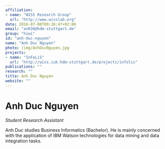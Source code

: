 ```yaml
---
affiliation:
- name: "WISS Research Group"
  url: "http://www.wisslab.org"
date: 2016-07-08T09:28:47+02:00
email: "an036@hdm-stuttgart.de"
group: "hiwi"
id: "anh-duc-nguyen"
name: "Anh Duc Nguyen"
photo: /img/AnhDucNguyen.jpg
projects:
- name: "InFoLiS"
  url: "http://wiss.iuk.hdm-stuttgart.de/projects/infolis"
publications: ""
research: ""
title: Anh Duc Nguyen
website: ""
---
```


# Anh Duc Nguyen

*Student Research Assistant*

Anh Duc studies Business Informatics (Bachelor). He is mainly concerned with the application of IBM Watson technologies for data mining and data integration tasks.
